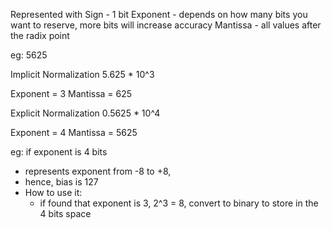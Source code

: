 Represented with
Sign - 1 bit
Exponent - depends on how many bits you want to reserve, more bits will increase accuracy
Mantissa - all values after the radix point 

eg: 5625

Implicit Normalization
5.625 * 10^3

Exponent = 3
Mantissa = 625

Explicit Normalization
0.5625 * 10^4

Exponent = 4
Mantissa = 5625

eg: if exponent is 4 bits
- represents exponent from -8 to +8, 
- hence, bias is 127
- How to use it:
	- if found that exponent is 3, 2^3 = 8, convert to binary to store in the 4 bits space